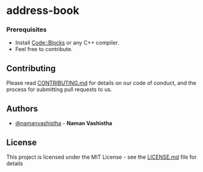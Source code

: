 # address-book

### Prerequisites
- Install [Code::Blocks](http://www.codeblocks.org/downloads) or any C++ compiler.
- Feel free to contribute.

## Contributing

Please read [CONTRIBUTING.md](https://github.com/namanvashistha/address-book/blob/master/CONTRIBUTING.md) for details on our code of conduct, and the process for submitting pull requests to us.

## Authors

- [@namanvashistha](https://github.com/namanvashistha) - **Naman Vashistha**

## License

This project is licensed under the MIT License - see the [LICENSE.md](https://github.com/namanvashistha/address-book/blob/master/LICENSE) file for details
 
